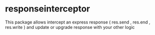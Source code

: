 # responseinterceptor
This package allows intercept an express response ( res.send , res.end , res.write ) and update or upgrade response with your other logic

